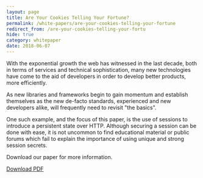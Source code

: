 ```yaml
---
layout: page
title: Are Your Cookies Telling Your Fortune?
permalink: /white-papers/are-your-cookies-telling-your-fortune
redirect_from: /are-your-cookies-telling-your-fortu
hide: true
category: whitepaper
date: 2018-06-07
---
```

With the exponential growth the web has witnessed in the last decade, both in terms of services and technical sophistication, many new technologies have come to the aid of developers in order to develop better products, more efficiently.

As new libraries and frameworks begin to gain momentum and establish themselves as the new de-facto standards, experienced and new developers alike, will frequently need to revisit "the basics".

One such example, and the focus of this paper, is the use of sessions to introduce a persistent state over HTTP. Although securing a session can be done with ease, it is not uncommon to find educational material or public forums which fail to explain the importance of using unique and strong session secrets.

Download our paper for more information.

<a class="button" href="https://file.digitalinterruption.com/Are_Your_Cookies_Telling_Your_Fortune.pdf">Download PDF</a>
